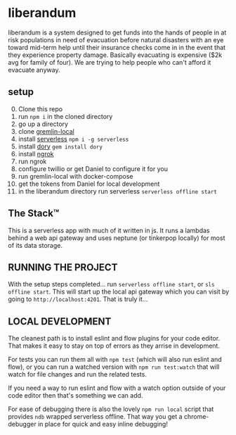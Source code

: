 # liberandum

liberandum is a system designed to get funds into the hands of people in at risk populations in need of evacuation
before natural disasters with an eye toward mid-term help until their insurance checks come in in the event that
they experience property damage. Basically evacuating is expensive (\$2k avg for family of four). We are trying to
help people who can't afford it evacuate anyway.

## setup

0. Clone this repo
1. run `npm i` in the cloned directory
2. go up a directory
3. clone [gremlin-local](https://github.com/designfrontier/gremlin-local)
4. install [serverless](https://serverless.com/) `npm i -g serverless`
5. install [dory](https://github.com/FreedomBen/dory) `gem install dory`
6. install [ngrok](https://ngrok.com/)
7. run ngrok
8. configure twillio or get Daniel to configure it for you
9. run gremlin-local with docker-compose
10. get the tokens from Daniel for local development
11. in the liberandum directory run serverless `serverless offline start`

## The Stack™

This is a serverless app with much of it written in js. It runs a lambdas behind a web api gateway and uses
neptune (or tinkerpop locally) for most of its data storage.

## RUNNING THE PROJECT

With the setup steps completed... run `serverless offline start`, or
`sls offline start`. This will start up the local api gateway which you can visit
by going to `http://localhost:4201`. That is truly it...

## LOCAL DEVELOPMENT

The cleanest path is to install eslint and flow plugins for your code editor. That
makes it easy to stay on top of errors as they arrise in development.

For tests you can run them all with `npm test` (which will also run eslint and
flow), or you can run a watched version with `npm run test:watch` that will watch
for file changes and run the related tests.

If you need a way to run eslint and flow with a watch option outside of your code
editor then that's something we can add.

For ease of debugging there is also the lovely `npm run local` script that provides
`ndb` wrapped serverless offline. That way you get a chrome-debugger in place for
quick and easy inline debugging!
